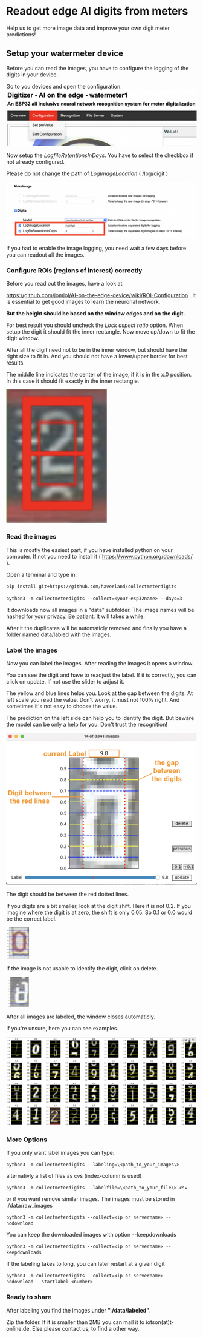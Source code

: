 # Readout edge AI digits from meters

Help us to get more image data and improve your own digit meter predictions!

## Setup your watermeter device

Before you can read the images, you have to configure the logging of the digits in your device.

Go to you devices and open the configuration.
![Goto Configuration](images/Menu-Config.png)

Now setup the *LogfileRetentionsInDays*. You have to select the checkbox if not already configured.

Please do not change the path of *LogImageLocation* ( /log/digit )

![Setup LogfileRetentionInDays](images/Config-Logimages.png)


If you had to enable the image logging, you need wait a few days before you can readout all the images.

### Configure ROIs (regions of interest) correctly

Before you read out the images, have a look at

<https://github.com/jomjol/AI-on-the-edge-device/wiki/ROI-Configuration> . It is essential to get good images to learn the neuronal network.

**But the height should be based on the window edges and on the digit.**

For best result you should uncheck the *Lock aspect ratio* option. When setup the digit it should fit the inner rectangle. Now move up/down to fit the digit window.

After all the digit need not to be in the inner window, but should have the right size to fit in. And you should not have a lower/upper border for best results.

The middle line indicates the center of the image, if it is in the x.0 position. In this case it should fit exactly in the inner rectangle.

![Setup LogfileRetentionInDays](images/ROI-digit.png)

### Read the images

This is mostly the easiest part, if you have installed python on your computer. If not you need to install it ( <https://www.python.org/downloads/> ).

Open a terminal and type in:

    pip install git+https://github.com/haverland/collectmeterdigits

    python3 -m collectmeterdigits --collect=<your-esp32name> --days=3

It downloads now all images in a "data" subfolder. The image names will be hashed for your privacy.
Be patiant. It will takes a while.

After it the duplicates will be automaticly removed and finally you have a folder named data/labled with the images.

### Label the images

Now you can label the images. After reading the images it opens a window.

You can see the digit and have to readjust the label. If it is correctly, you can click on
update. If not use the slider to adjust it.

The yellow and blue lines helps you. Look at the gap between the digits. At left scale you read the value. Don't worry, it must not 100% right. And sometimes it's not easy to choose the value.

The prediction on the left side can help you to identify the digit. But beware the model can be only a help for you. Don't trust the recognition!

![labeling](images/Labeling3.png)

The digit should be between the red dotted lines.

If you digits are a bit smaller, look at the digit shift. Here it is not 0.2. If you imagine where the digit is at zero, the shift is only 0.05. So 0.1 or 0.0 would be the correct label.

<img src="images/SmallerDigits.png" width="60">

If the image is not usable to identify the digit, click on delete.

<img src="images/BadImage.png" width="60">

After all images are labeled, the window closes automaticly.

If you're unsure, here you can see examples.

![label examples](images/ExampleLables.png)

### More Options

If you only want label images you can type:

    python3 -m collectmeterdigits --labeling=\<path_to_your_images\>

alternativly a list of files as cvs (index-column is used)

    python3 -m collectmeterdigits --labelfile=\<path_to_your_file\>.csv

or if you want remove similar images. The images must be stored in ./data/raw_images

    python3 -m collectmeterdigits --collect=<ip or servername> --nodownload

You can keep the downloaded images with option --keepdownloads

    python3 -m collectmeterdigits --collect=<ip or servername> --keepdownloads

If the labeling takes to long, you can later restart at a given digit

    python3 -m collectmeterdigits --collect=<ip or servername> --nodownload --startlabel <number>

### Ready to share

After labeling you find the images under **"./data/labeled"**.

Zip the folder. If it is smaller than 2MB you can mail it to iotson(at)t-online.de. Else please contact us, to find a other way.
